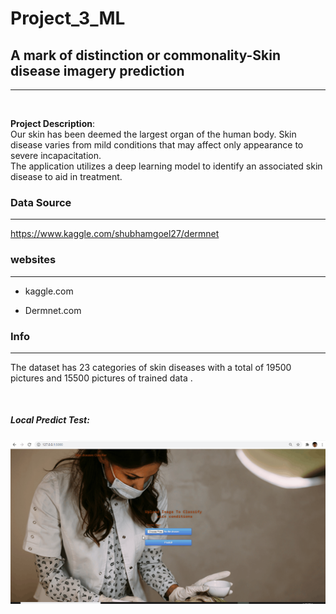 # **Project_3_ML**


## **A mark of distinction or commonality-Skin disease imagery prediction**
<hr/>
<br>

  **Project Description**: <br>
Our skin has been deemed the largest organ of the human body.  Skin disease varies from mild conditions that may affect only appearance to severe incapacitation.  
The application utilizes a deep learning model to identify an associated skin disease to aid in treatment.

<h3>Data Source</h3>
<hr/>
  
https://www.kaggle.com/shubhamgoel27/dermnet

<h3> websites</h3>
<hr/>
  
- kaggle.com
  
- Dermnet.com

<h3> Info </h3>
<hr/>

The dataset  has 23 categories of skin diseases with a total of 19500 pictures and 15500 pictures of trained data .

 <br>


##### Local Predict Test:


![](images/project_3_Local_%20app_test.gif)
